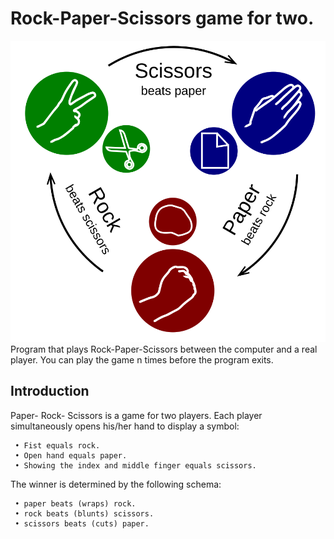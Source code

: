# Rock-Paper-Scissors game for two.
![Rock-Paper-Scissors Thumbnail](/res/Rock-paper-scissors.svg)  
Program that plays Rock-Paper-Scissors between the computer and a real player. You can play the game n times before the program exits.

## Introduction
Paper- Rock- Scissors is a game for two players. Each player simultaneously opens his/her hand to
display a symbol:

     • Fist equals rock.  
     • Open hand equals paper.  
     • Showing the index and middle finger equals scissors.

The winner is determined by the following schema:

     • paper beats (wraps) rock.  
     • rock beats (blunts) scissors.  
     • scissors beats (cuts) paper.
